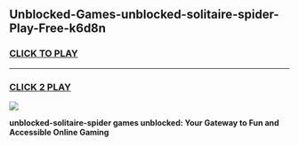 
## Unblocked-Games-unblocked-solitaire-spider-Play-Free-k6d8n
<h3>
<a href="https://premium76.site?title=unblocked-solitaire-spider&ref=21A">CLICK TO PLAY</a></h3>
<hr>

<h3>
<a href="https://premium76.site?title=unblocked-solitaire-spider&ref=21A">CLICK 2 PLAY</a>
  
</h3>

<a href="https://premium76.site?title=unblocked-solitaire-spider&ref=21A"><img src="https://clearcache.store/games.png"></a>


**unblocked-solitaire-spider games unblocked: Your Gateway to Fun and Accessible Online Gaming**
